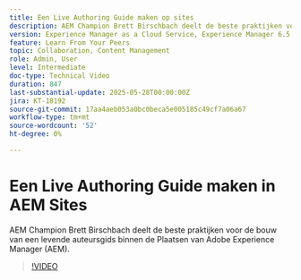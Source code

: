 ```yaml
---
title: Een Live Authoring Guide maken op sites
description: AEM Champion Brett Birschbach deelt de beste praktijken voor het bouwen van een handleiding voor live authoring binnen Adobe Experience Manager Sites
version: Experience Manager as a Cloud Service, Experience Manager 6.5
feature: Learn From Your Peers
topic: Collaboration, Content Management
role: Admin, User
level: Intermediate
doc-type: Technical Video
duration: 847
last-substantial-update: 2025-05-28T00:00:00Z
jira: KT-18192
source-git-commit: 17aa4aeb053a0bc0beca5e005185c49cf7a06a67
workflow-type: tm+mt
source-wordcount: '52'
ht-degree: 0%

---
```



# Een Live Authoring Guide maken in AEM Sites

AEM Champion Brett Birschbach deelt de beste praktijken voor de bouw van een levende auteursgids binnen de Plaatsen van Adobe Experience Manager (AEM).

>[!VIDEO](https://video.tv.adobe.com/v/3459572/?learn=on&enablevpops)
